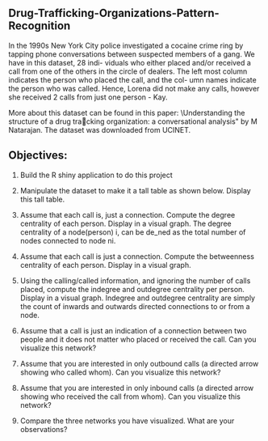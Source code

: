 ## Drug-Trafficking-Organizations-Pattern-Recognition
In the 1990s New York City police investigated a cocaine crime ring by tapping phone
conversations between suspected members of a gang. We have in this dataset, 28 indi-
viduals who either placed and/or received a call from one of the others in the circle of
dealers. The left most column indicates the person who placed the call, and the col-
umn names indicate the person who was called. Hence, Lorena did not make any calls,
however she received 2 calls from just one person - Kay.

More about this dataset can be found in this paper: \Understanding the structure of
a drug tracking organization: a conversational analysis" by M Natarajan. The dataset
was downloaded from UCINET.


## Objectives:

1.	Build the R shiny application to do this project

2.	Manipulate the dataset to make it a tall table as shown below. Display this tall
table.

3.	Assume that each call is, just a connection. Compute the degree centrality of each
person. Display in a visual graph. The degree centrality of a node(person) i, can
be de_ned as the total number of nodes connected to node ni.

4.	Assume that each call is just a connection. Compute the betweenness centrality
of each person. Display in a visual graph. 

5.	Using the calling/called information, and ignoring the number of calls placed,
compute the indegree and outdegree centrality per person. Display in a visual
graph. Indegree and outdegree centrality are simply the count of inwards and
outwards directed connections to or from a node.

6.	Assume that a call is just an indication of a connection between two people and it
does not matter who placed or received the call. Can you visualize this network?

7.	Assume that you are interested in only outbound calls (a directed arrow showing
who called whom). Can you visualize this network?

8.	Assume that you are interested in only inbound calls (a directed arrow showing
who received the call from whom). Can you visualize this network?

9.	Compare the three networks you have visualized. What are your observations?

